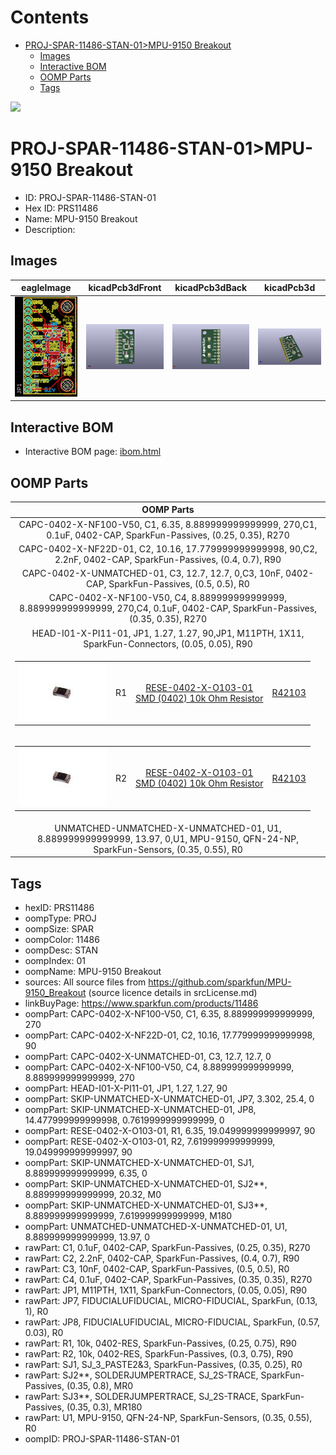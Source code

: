 



Contents
========

* [PROJ-SPAR-11486-STAN-01>MPU-9150 Breakout](#proj-spar-11486-stan-01mpu-9150-breakout)
	* [Images](#images)
	* [Interactive BOM](#interactive-bom)
	* [OOMP Parts](#oomp-parts)
	* [Tags](#tags)
  
![][im]
# PROJ-SPAR-11486-STAN-01>MPU-9150 Breakout

- ID: PROJ-SPAR-11486-STAN-01
- Hex ID: PRS11486
- Name: MPU-9150 Breakout
- Description: 

## Images
  
  

|eagleImage|kicadPcb3dFront|kicadPcb3dBack|kicadPcb3d|
| :---: | :---: | :---: | :---: |
|[![eagleImage](eagleImage_140.png)](eagleImage_600.png)|[![kicadPcb3dFront](kicadPcb3dFront_140.png)](kicadPcb3dFront_600.png)|[![kicadPcb3dBack](kicadPcb3dBack_140.png)](kicadPcb3dBack_600.png)|[![kicadPcb3d](kicadPcb3d_140.png)](kicadPcb3d_600.png)|

## Interactive BOM

- Interactive BOM page: [ibom.html](kicad/bom/ibom.html)

## OOMP Parts
  

|OOMP Parts|
| :---: |
|CAPC-0402-X-NF100-V50, C1, 6.35, 8.889999999999999, 270,C1, 0.1uF, 0402-CAP, SparkFun-Passives, (0.25, 0.35), R270|
|CAPC-0402-X-NF22D-01, C2, 10.16, 17.779999999999998, 90,C2, 2.2nF, 0402-CAP, SparkFun-Passives, (0.4, 0.7), R90|
|CAPC-0402-X-UNMATCHED-01, C3, 12.7, 12.7, 0,C3, 10nF, 0402-CAP, SparkFun-Passives, (0.5, 0.5), R0|
|CAPC-0402-X-NF100-V50, C4, 8.889999999999999, 8.889999999999999, 270,C4, 0.1uF, 0402-CAP, SparkFun-Passives, (0.35, 0.35), R270|
|HEAD-I01-X-PI11-01, JP1, 1.27, 1.27, 90,JP1, M11PTH, 1X11, SparkFun-Connectors, (0.05, 0.05), R90|
|<table><tr><td>![RESE-0402-X-O103-01](https://raw.githubusercontent.com/oomlout/oomlout_OOMP_parts/main/RESE-0402-X-O103-01/image_140.jpg)</td><td> R1</td><td>[RESE-0402-X-O103-01<br>SMD (0402) 10k Ohm Resistor](https://github.com/oomlout/oomlout_OOMP_parts/tree/main/RESE-0402-X-O103-01/)</td><td>[R42103](https://github.com/oomlout/oomlout_OOMP_parts/tree/main/RESE-0402-X-O103-01/)</td></tr></table>|
|<table><tr><td>![RESE-0402-X-O103-01](https://raw.githubusercontent.com/oomlout/oomlout_OOMP_parts/main/RESE-0402-X-O103-01/image_140.jpg)</td><td> R2</td><td>[RESE-0402-X-O103-01<br>SMD (0402) 10k Ohm Resistor](https://github.com/oomlout/oomlout_OOMP_parts/tree/main/RESE-0402-X-O103-01/)</td><td>[R42103](https://github.com/oomlout/oomlout_OOMP_parts/tree/main/RESE-0402-X-O103-01/)</td></tr></table>|
|UNMATCHED-UNMATCHED-X-UNMATCHED-01, U1, 8.889999999999999, 13.97, 0,U1, MPU-9150, QFN-24-NP, SparkFun-Sensors, (0.35, 0.55), R0|

## Tags

- hexID: PRS11486
- oompType: PROJ
- oompSize: SPAR
- oompColor: 11486
- oompDesc: STAN
- oompIndex: 01
- oompName: MPU-9150 Breakout
- sources: All source files from https://github.com/sparkfun/MPU-9150_Breakout (source licence details in srcLicense.md)
- linkBuyPage: https://www.sparkfun.com/products/11486
- oompPart: CAPC-0402-X-NF100-V50, C1, 6.35, 8.889999999999999, 270
- oompPart: CAPC-0402-X-NF22D-01, C2, 10.16, 17.779999999999998, 90
- oompPart: CAPC-0402-X-UNMATCHED-01, C3, 12.7, 12.7, 0
- oompPart: CAPC-0402-X-NF100-V50, C4, 8.889999999999999, 8.889999999999999, 270
- oompPart: HEAD-I01-X-PI11-01, JP1, 1.27, 1.27, 90
- oompPart: SKIP-UNMATCHED-X-UNMATCHED-01, JP7, 3.302, 25.4, 0
- oompPart: SKIP-UNMATCHED-X-UNMATCHED-01, JP8, 14.477999999999998, 0.7619999999999999, 0
- oompPart: RESE-0402-X-O103-01, R1, 6.35, 19.049999999999997, 90
- oompPart: RESE-0402-X-O103-01, R2, 7.619999999999999, 19.049999999999997, 90
- oompPart: SKIP-UNMATCHED-X-UNMATCHED-01, SJ1, 8.889999999999999, 6.35, 0
- oompPart: SKIP-UNMATCHED-X-UNMATCHED-01, SJ2**, 8.889999999999999, 20.32, M0
- oompPart: SKIP-UNMATCHED-X-UNMATCHED-01, SJ3**, 8.889999999999999, 7.619999999999999, M180
- oompPart: UNMATCHED-UNMATCHED-X-UNMATCHED-01, U1, 8.889999999999999, 13.97, 0
- rawPart: C1, 0.1uF, 0402-CAP, SparkFun-Passives, (0.25, 0.35), R270
- rawPart: C2, 2.2nF, 0402-CAP, SparkFun-Passives, (0.4, 0.7), R90
- rawPart: C3, 10nF, 0402-CAP, SparkFun-Passives, (0.5, 0.5), R0
- rawPart: C4, 0.1uF, 0402-CAP, SparkFun-Passives, (0.35, 0.35), R270
- rawPart: JP1, M11PTH, 1X11, SparkFun-Connectors, (0.05, 0.05), R90
- rawPart: JP7, FIDUCIALUFIDUCIAL, MICRO-FIDUCIAL, SparkFun, (0.13, 1), R0
- rawPart: JP8, FIDUCIALUFIDUCIAL, MICRO-FIDUCIAL, SparkFun, (0.57, 0.03), R0
- rawPart: R1, 10k, 0402-RES, SparkFun-Passives, (0.25, 0.75), R90
- rawPart: R2, 10k, 0402-RES, SparkFun-Passives, (0.3, 0.75), R90
- rawPart: SJ1, SJ_3_PASTE2&3, SparkFun-Passives, (0.35, 0.25), R0
- rawPart: SJ2**, SOLDERJUMPERTRACE, SJ_2S-TRACE, SparkFun-Passives, (0.35, 0.8), MR0
- rawPart: SJ3**, SOLDERJUMPERTRACE, SJ_2S-TRACE, SparkFun-Passives, (0.35, 0.3), MR180
- rawPart: U1, MPU-9150, QFN-24-NP, SparkFun-Sensors, (0.35, 0.55), R0
- oompID: PROJ-SPAR-11486-STAN-01



[im]: kicadPcb3d_450.png
